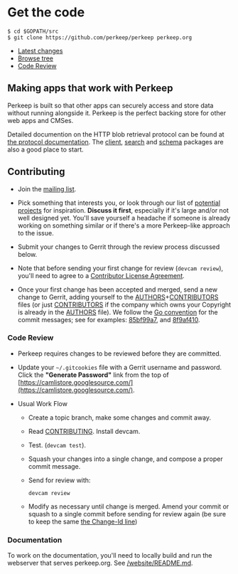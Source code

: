 # Get the code

    $ cd $GOPATH/src
    $ git clone https://github.com/perkeep/perkeep perkeep.org

-   [Latest changes](https://camlistore.googlesource.com/camlistore)
-   [Browse
    tree](https://camlistore.googlesource.com/camlistore/+/master)
-   [Code Review](https://camlistore-review.googlesource.com/)

## Making apps that work with Perkeep

Perkeep is built so that other apps can securely access and store
data without running alongside it. Perkeep is the perfect backing
store for other web apps and CMSes.

Detailed documention on the HTTP blob retrieval protocol can be found at
[the protocol documentation](/doc/protocol). The [client](/pkg/client),
[search](/pkg/search) and [schema](/pkg/schema) packages are also a good
place to start.

## Contributing

-   Join the [mailing list](https://groups.google.com/group/camlistore).

-   Pick something that interests you, or look through our list of
    [potential projects](/doc/todo) for inspiration. **Discuss it
    first**, especially if it's large and/or not well designed yet.
    You'll save yourself a headache if someone is already working on
    something similar or if there's a more Perkeep-like approach to
    the issue.

-   Submit your changes to Gerrit through the review process discussed below.

-   Note that before sending your first change for review (`devcam review`),
    you'll need to agree to a [Contributor License Agreement](https://cla.developers.google.com).

-   Once your first change has been accepted and merged, send a new change to
    Gerrit, adding yourself to the
    [AUTHORS](https://camlistore.googlesource.com/camlistore/+/master/AUTHORS)+[CONTRIBUTORS](https://camlistore.googlesource.com/camlistore/+/master/CONTRIBUTORS)
    files (or just
    [CONTRIBUTORS](https://camlistore.googlesource.com/camlistore/+/master/CONTRIBUTORS)
    if the company which owns your Copyright is already in the
    [AUTHORS](https://camlistore.googlesource.com/camlistore/+/master/AUTHORS)
    file). We follow the
    [Go convention](https://golang.org/doc/contribute.html#copyright)
    for the commit messages; see for examples:
    [85bf99a7](https://perkeep.org/gw/85bf99a7), and
    [8f9af410](https://perkeep.org/gw/8f9af410).

### Code Review

-   Perkeep requires changes to be reviewed before they are
    committed.

-   Update your `~/.gitcookies` file with a Gerrit username and password.
    Click the **"Generate Password"** link from the top of
    [https://camlistore.googlesource.com/](https://camlistore.googlesource.com/).

-   Usual Work Flow

    -   Create a topic branch, make some changes and commit away.

    -   Read
        [CONTRIBUTING](https://camlistore.googlesource.com/camlistore/+/master/CONTRIBUTING.md).
        Install devcam.

    -   Test. (`devcam test`).

    -   Squash your changes into a single change, and compose a proper
        commit message.
    -   Send for review with:

            devcam review

    -   Modify as necessary until change is merged. Amend your commit or
        squash to a single commit before sending for review again (be
        sure to keep the same [the Change-Id
        line](http://gerrit.googlecode.com/svn/documentation/2.2.1/user-changeid.html))

### Documentation

To work on the documentation, you'll need to locally build and run the webserver
that serves perkeep.org. See
[/website/README.md](https://camlistore.googlesource.com/camlistore/+/master/website/README.md).
